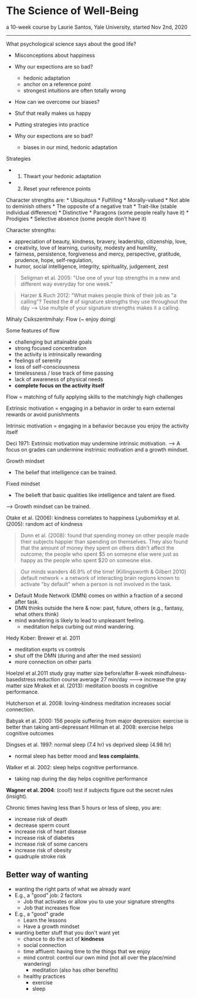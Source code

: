 # The Science of Well-Being
a 10-week course by Laurie Santos, Yale University, started Nov 2nd, 2020

---

What psychological science says about the good life?
   * Misconceptions about happiness
   * Why our expections are so bad?
     * hedonic adaptation
     * anchor on a reference point
     * strongest intuitions are often totally wrong
   * How can we overcome our biases?
   * Stuf that really makes us happy
   * Putting strategies into practice
   
   * Why our expections are so bad?
     * biases in our mind, hedonic adaptation
   
   Strategies
   * 1. Thwart your hedonic adaptation
   * 2. Reset your reference points
   
   Character strengths are:
     * Ubiquitous
     * Fulfilling
     * Morally-valued
     * Not able to deminish others
     * The opposite of a negative trait
     * Trait-like (stable individual difference)
     * Distinctive
     * Paragons (some people really have it)
       * Prodigies 
     * Selective absence (some people don't have it)
     
Character strengths:
   * appreciation of beauty, kindness, bravery, leadership, citizenship, love, 
   * creativity, love of learning, curiosity, modesty and humility,
   * fairness, persistence, forgiveness and mercy, perspective, gratitude, prudence, hope, self-regulation,
   * humor, social intelligence, integrity, spirituality, judgement, zest
       
> Seligman et al. 2005: "Use one of your top strengths in a new and different way everyday for one week."

> Harzer & Ruch 2012: "What makes people think of their job as "a calling"?
Tested the # of signature strengths they use throughout the day
--> Use multple of your signature strengths makes it a calling.

Mihaly Csikszentmihaly: Flow (~ enjoy doing)

Some features of flow
  * challenging but attainable goals
  * strong focused concentration
  * the activity is intrinsically rewarding
  * feelings of serenity
  * loss of self-consciousness
  * timelessness / lose track of time passing
  * lack of awareness of physical needs
  * **complete focus on the activity itself**
  
Flow = matching of fully applying skills to the matchingly high challenges
  
Extrinsic motivation = engaging in a behavior in order to earn external rewards or avoid punishments
  
Intrinsic motivation = engaging in a behavior because you enjoy the activity itself

Deci 1971: Extrinsic motivation may undermine intrinsic motivation.
--> A focus on grades can undermine instrinsic motivation and a growth mindset.

Growth mindset
   * The belief that intelligence can be trained.
   
Fixed mindset
   * The belieft that basic qualities like intelligence and talent are fixed.
   
--> Growth mindset can be trained.   

Otake et al. (2006): kindness correlates to happiness
Lyubomirksy et al. (2005): random act of kindness
> Dunn et al. (2008): found that spending money on other people made their subjects happier than spending on themselves. 
> They also found that the amount of money they spent on others didn't affect the outcome; 
> the people who spent $5 on someone else were just as happy as the people who spent $20 on someone else.

> Our minds wanders 46.9% of the time! (Killingsworth & Gilbert 2010)
default network = a network of interacting brain regions known to activate "by default" when a person is not involved in the task.
  * Default Mode Network (DMN) comes on within a fraction of a second after task.
  * DMN thinks outside the here & now: past, future, others (e.g., fantasy, what others think)
  * mind wandering is likely to lead to unpleasant feeling.
     * meditation helps curbing out mind wandering.
     
Hedy Kober: Brewer et al. 2011
  * meditation exprts vs controls
  * shut off the DMN (during and after the med session)
  * more connection on other parts
  
Hoelzel et al.2011  study gray matter size before/after 8-week mindfulness-basedstress reduction course
average 27 min/day ---> increase the gray matter size
Mrakek et al. (2013): meditation boosts in cognitive performance.

Hutcherson et al. 2008: loving-kindness meditation increases social connection.


Babyak et al. 2000: 156 people suffering from major depression: exercise is better than taking anti-depressant
Hillman et al. 2008: exercise helps cognitive outcomes

Dingses et al. 1997: normal sleep (7.4 hr) vs deprived sleep (4.98 hr)
* normal sleep has better mood and **less complaints**.

Walker et al. 2002: sleep helps cognitive performance.
* taking nap during the day helps cognitive performance

**Wagner et al. 2004**: (cool!) test if subjects figure out the secret rules (insight).

Chronic times having less than 5 hours or less of sleep, you are:
  * increase risk of death
  * decrease sperm count
  * increase risk of heart disease
  * increase risk of diabetes
  * increase risk of some cancers
  * increase risk of obesity
  * quadruple stroke risk

## Better way of wanting
* wanting the right parts of what we already want
 * E.g., a "good" job: 2 factors
   * Job that activates or allow you to use your signature strengths
   * Job that increases flow
 * E.g., a "good" grade
   * Learn the lessons
   * Have a growth mindset
* wanting better stuff that you don't want yet
   * chance to do the act of **kindness**
   * social connection
   * time affluent: having time to the things that we enjoy
   * mind control: control our own mind (not all over the place/mind wandering)
      * meditation (also has other benefits)
   * healthy practices
      * exercise
      * sleep
    

